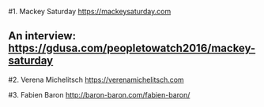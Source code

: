 #1. Mackey Saturday
https://mackeysaturday.com

## An interview: https://gdusa.com/peopletowatch2016/mackey-saturday 

#2. Verena Michelitsch
https://verenamichelitsch.com

#3. Fabien Baron
http://baron-baron.com/fabien-baron/
